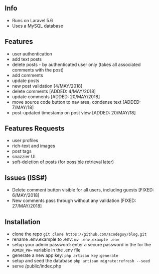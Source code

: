 ## Info
- Runs on Laravel 5.6
- Uses a MySQL database

## Features
- user authentication
- add text posts
- delete posts - by authenticated user only (takes all associated comments with the post)
- add comments
- update posts
- new post validation [4/MAY/2018]
- delete comments [ADDED: 4/MAY/2018]
- update comments [ADDED: 20/MAY/2018]
- move source code button to nav area, condense text [ADDED: 7/MAY/18]
- post-updated timestamp on post view [ADDED: 20/MAY/18]

## Features Requests
- user profiles
- rich-text and images
- post tags
- snazzier UI
- soft-deletion of posts (for possible retrieval later)

## Issues (ISS#)
- Delete comment button visible for all users, including guests [FIXED: 6/MAY/2018]
- New comments pass through without any validation [FIXED: 27/MAY/2018]


## Installation
- clone the repo `git clone https://github.com/acodeguy/blog.git`
- rename .env.example to .env: `mv .env.example .env`
- setup your admin password: enter a secure password in the for the `ADMIN_PW=` variable in the .env file
- generate a new app key: `php artisan key:generate`
- setup and seed the database `php artisan migrate:refresh --seed`
- serve /public/index.php
